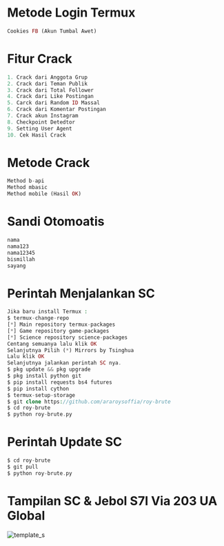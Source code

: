 # Metode Login Termux
````php
Cookies FB (Akun Tumbal Awet)
````
# Fitur Crack
````php
1. Crack dari Anggota Grup
2. Crack dari Teman Publik
3. Crack dari Total Follower
4. Crack dari Like Postingan
5. Carck dari Random ID Massal
6. Crack dari Komentar Postingan
7. Crack akun Instagram
8. Checkpoint Detedtor
9. Setting User Agent
10. Cek Hasil Crack
````
# Metode Crack
````php
Method b-api
Method mbasic
Method mobile (Hasil OK)
````
# Sandi Otomoatis
````php
nama
nama123
nama12345
bismillah
sayang
````
# Perintah Menjalankan SC
````php
Jika baru install Termux :
$ termux-change-repo
[*] Main repository termux-packages
[*] Game repository game-packages
[*] Science repository science-packages
Centang semuanya lalu klik OK
Selanjutnya Pilih (*) Mirrors by Tsinghua
Lalu klik OK
Selanjutnya jalankan perintah SC nya.
$ pkg update && pkg upgrade
$ pkg install python git
$ pip install requests bs4 futures
$ pip install cython
$ termux-setup-storage
$ git clone https://github.com/araroysoffia/roy-brute
$ cd roy-brute
$ python roy-brute.py
````
# Perintah Update SC
````php
$ cd roy-brute
$ git pull
$ python roy-brute.py
````
# Tampilan SC & Jebol S7I Via 203 UA Global
![template_s](#)
